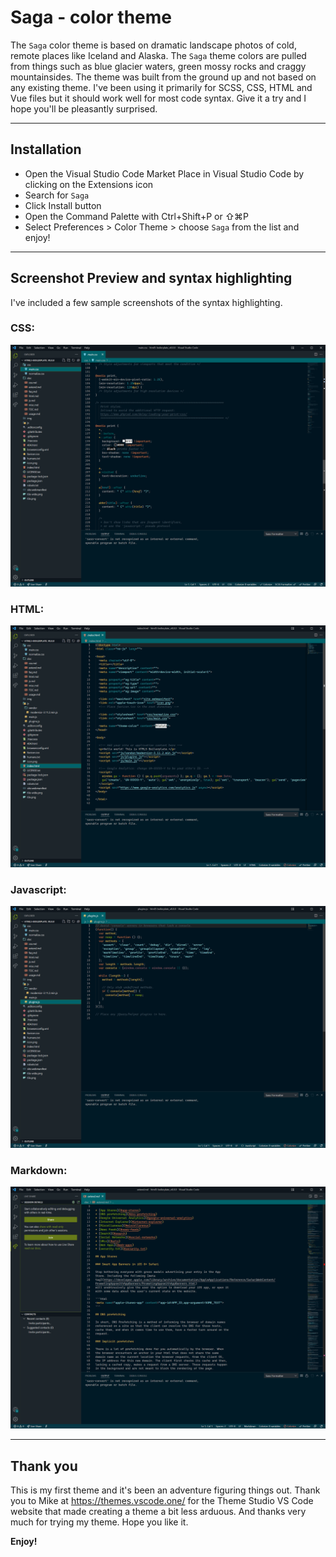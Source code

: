 # Saga - color theme

The `Saga` color theme is based on dramatic landscape photos of cold, remote places like Iceland and Alaska. The `Saga` theme colors are pulled from things such as blue glacier waters, green mossy rocks and craggy mountainsides. The theme was built from the ground up and not based on any existing theme. I've been using it primarily for SCSS, CSS, HTML and Vue files but it should work well for most code syntax. Give it a try and I hope you'll be pleasantly surprised.

---
## Installation

- Open the Visual Studio Code Market Place in Visual Studio Code by clicking on the Extensions icon
- Search for `Saga`
- Click Install button
- Open the Command Palette with Ctrl+Shift+P or ⇧⌘P
- Select Preferences > Color Theme > choose `Saga` from the list and enjoy!

---
## Screenshot Preview and syntax highlighting

I've included a few sample screenshots of the syntax highlighting.

<div style="max-width: 800px;">

### CSS:

![css syntax example](/assets/theme-saga-css.png?raw=true "css syntax example")

### HTML:

![html syntax example](/assets/theme-saga-html.png?raw=true "html syntax example")

### Javascript: 

![js syntax example](/assets/theme-saga-js.png?raw=true "js syntax example")


### Markdown: 

![md syntax example](/assets/theme-saga-md.png?raw=true "md syntax example")

</div>

---
## Thank you

This is my first theme and it's been an adventure figuring things out. Thank you to Mike at https://themes.vscode.one/ for the Theme Studio VS Code website that made creating a theme a bit less arduous. And thanks very much for trying my theme. Hope you like it.

**Enjoy!**
